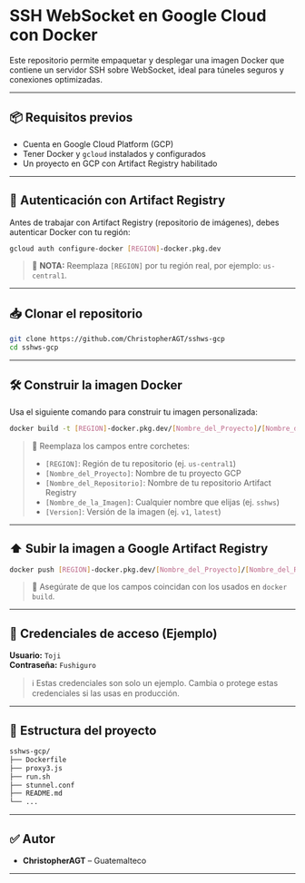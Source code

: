 # SSH WebSocket en Google Cloud con Docker

Este repositorio permite empaquetar y desplegar una imagen Docker que contiene un servidor SSH sobre WebSocket, ideal para túneles seguros y conexiones optimizadas.

---

## 📦 Requisitos previos

- Cuenta en Google Cloud Platform (GCP)
- Tener Docker y `gcloud` instalados y configurados
- Un proyecto en GCP con Artifact Registry habilitado

---

## 🔐 Autenticación con Artifact Registry

Antes de trabajar con Artifact Registry (repositorio de imágenes), debes autenticar Docker con tu región:

```bash
gcloud auth configure-docker [REGION]-docker.pkg.dev
```

> 📌 **NOTA:** Reemplaza `[REGION]` por tu región real, por ejemplo: `us-central1`.

---

## 📥 Clonar el repositorio

```bash
git clone https://github.com/ChristopherAGT/sshws-gcp
cd sshws-gcp
```

---

## 🛠️ Construir la imagen Docker

Usa el siguiente comando para construir tu imagen personalizada:

```bash
docker build -t [REGION]-docker.pkg.dev/[Nombre_del_Proyecto]/[Nombre_del_Repositorio]/[Nombre_de_la_Imagen]:[Version] .
```

> 📌 Reemplaza los campos entre corchetes:
> - `[REGION]`: Región de tu repositorio (ej. `us-central1`)
> - `[Nombre_del_Proyecto]`: Nombre de tu proyecto GCP
> - `[Nombre_del_Repositorio]`: Nombre de tu repositorio Artifact Registry
> - `[Nombre_de_la_Imagen]`: Cualquier nombre que elijas (ej. `sshws`)
> - `[Version]`: Versión de la imagen (ej. `v1`, `latest`)

---

## ⬆️ Subir la imagen a Google Artifact Registry

```bash
docker push [REGION]-docker.pkg.dev/[Nombre_del_Proyecto]/[Nombre_del_Repositorio]/[Nombre_de_la_Imagen]:[Version]
```

> 📌 Asegúrate de que los campos coincidan con los usados en `docker build`.

---

## 🔑 Credenciales de acceso (Ejemplo)

**Usuario:** `Toji`  
**Contraseña:** `Fushiguro`

> ℹ️ Estas credenciales son solo un ejemplo. Cambia o protege estas credenciales si las usas en producción.

---

## 📄 Estructura del proyecto

```bash
sshws-gcp/
├── Dockerfile
├── proxy3.js
├── run.sh
├── stunnel.conf
├── README.md
└── ...
```

---

## ✅ Autor

- **ChristopherAGT** – Guatemalteco

---
